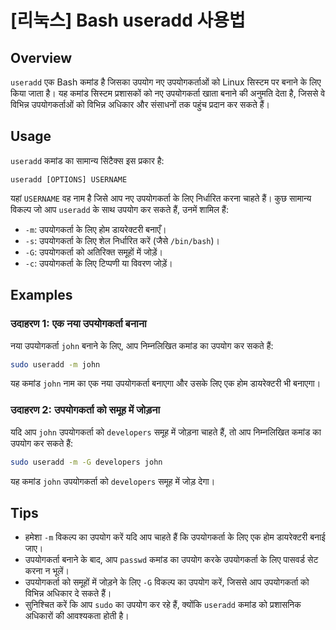 # [리눅스] Bash useradd 사용법

## Overview
`useradd` एक Bash कमांड है जिसका उपयोग नए उपयोगकर्ताओं को Linux सिस्टम पर बनाने के लिए किया जाता है। यह कमांड सिस्टम प्रशासकों को नए उपयोगकर्ता खाता बनाने की अनुमति देता है, जिससे वे विभिन्न उपयोगकर्ताओं को विभिन्न अधिकार और संसाधनों तक पहुंच प्रदान कर सकते हैं। 

## Usage
`useradd` कमांड का सामान्य सिंटैक्स इस प्रकार है:

```
useradd [OPTIONS] USERNAME
```

यहां `USERNAME` वह नाम है जिसे आप नए उपयोगकर्ता के लिए निर्धारित करना चाहते हैं। कुछ सामान्य विकल्प जो आप `useradd` के साथ उपयोग कर सकते हैं, उनमें शामिल हैं:

- `-m`: उपयोगकर्ता के लिए होम डायरेक्टरी बनाएँ।
- `-s`: उपयोगकर्ता के लिए शेल निर्धारित करें (जैसे `/bin/bash`)।
- `-G`: उपयोगकर्ता को अतिरिक्त समूहों में जोड़ें।
- `-c`: उपयोगकर्ता के लिए टिप्पणी या विवरण जोड़ें।

## Examples
### उदाहरण 1: एक नया उपयोगकर्ता बनाना
नया उपयोगकर्ता `john` बनाने के लिए, आप निम्नलिखित कमांड का उपयोग कर सकते हैं:

```bash
sudo useradd -m john
```

यह कमांड `john` नाम का एक नया उपयोगकर्ता बनाएगा और उसके लिए एक होम डायरेक्टरी भी बनाएगा।

### उदाहरण 2: उपयोगकर्ता को समूह में जोड़ना
यदि आप `john` उपयोगकर्ता को `developers` समूह में जोड़ना चाहते हैं, तो आप निम्नलिखित कमांड का उपयोग कर सकते हैं:

```bash
sudo useradd -m -G developers john
```

यह कमांड `john` उपयोगकर्ता को `developers` समूह में जोड़ देगा।

## Tips
- हमेशा `-m` विकल्प का उपयोग करें यदि आप चाहते हैं कि उपयोगकर्ता के लिए एक होम डायरेक्टरी बनाई जाए।
- उपयोगकर्ता बनाने के बाद, आप `passwd` कमांड का उपयोग करके उपयोगकर्ता के लिए पासवर्ड सेट करना न भूलें।
- उपयोगकर्ता को समूहों में जोड़ने के लिए `-G` विकल्प का उपयोग करें, जिससे आप उपयोगकर्ता को विभिन्न अधिकार दे सकते हैं।
- सुनिश्चित करें कि आप `sudo` का उपयोग कर रहे हैं, क्योंकि `useradd` कमांड को प्रशासनिक अधिकारों की आवश्यकता होती है।